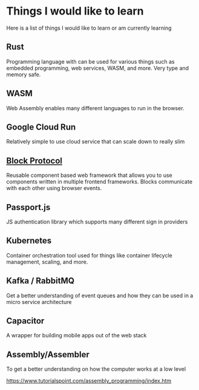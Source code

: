 # Things I would like to learn

Here is a list of things I would like to learn or am currently learning

## Rust

Programming language with can be used for various things such as embedded programming, web services, WASM, and more. Very type and memory safe.

## WASM

Web Assembly enables many different languages to run in the browser.

## Google Cloud Run

Relatively simple to use cloud service that can scale down to really slim

## [Block Protocol](https://blockprotocol.org/)

Reusable component based web framework that allows you to use components written in multiple frontend frameworks. Blocks communicate with each other using browser events.

## Passport.js

JS authentication library which supports many different sign in providers

## Kubernetes

Container orchestration tool used for things like container lifecycle management, scaling, and more.

## Kafka / RabbitMQ

Get a better understanding of event queues and how they can be used in a micro service architecture
 
## Capacitor

A wrapper for building mobile apps out of the web stack

## Assembly/Assembler

To get a better understanding on how the computer works at a low level

https://www.tutorialspoint.com/assembly_programming/index.htm
